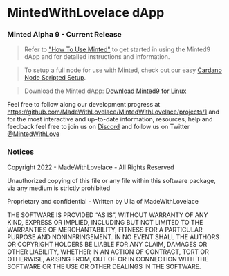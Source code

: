 # MintedWithLovelace dApp 

### Minted Alpha 9 - Current Release
> Refer to ["How To Use Minted"](https://github.com/MadeWithLovelace/MintedWithLovelace/blob/main/dapp/How-To-Use-Minted.md) to get started in using the Minted9 dApp and for detailed instructions and information.

> To setup a full node for use with Minted, check out our easy [Cardano Node Scripted Setup](https://github.com/MadeWithLovelace/MintedWithLovelace/tree/main/dapp/resources/helpers).

> Download the Minted dApp: [Download Minted9 for Linux](https://github.com/MadeWithLovelace/MintedWithLovelace/raw/main/dapp/releases/Minted9.tar.gz)

Feel free to follow along our development progress at https://github.com/MadeWithLovelace/MintedWithLovelace/projects/1 and for the most interactive and up-to-date information, resources, help and feedback feel free to join us on [Discord](https://discord.gg/2xEVRTSAeQ) and follow us on Twitter [@MintedWithLove](https://twitter.com/MintedWithLove)


### Notices
Copyright 2022 - MadeWithLovelace - All Rights Reserved

Unauthorized copying of this file or any file within this software package, via any medium is strictly prohibited

Proprietary and confidential - Written by Ulla of MadeWithLovelace

THE SOFTWARE IS PROVIDED “AS IS”, WITHOUT WARRANTY OF ANY KIND, EXPRESS OR IMPLIED, INCLUDING BUT NOT LIMITED TO THE WARRANTIES OF MERCHANTABILITY, FITNESS FOR A PARTICULAR PURPOSE AND NONINFRINGEMENT. IN NO EVENT SHALL THE AUTHORS OR COPYRIGHT HOLDERS BE LIABLE FOR ANY CLAIM, DAMAGES OR OTHER LIABILITY, WHETHER IN AN ACTION OF CONTRACT, TORT OR OTHERWISE, ARISING FROM, OUT OF OR IN CONNECTION WITH THE SOFTWARE OR THE USE OR OTHER DEALINGS IN THE SOFTWARE.
